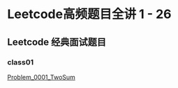 # Leetcode高频题目全讲 1 - 26

## Leetcode 经典面试题目
### class01
[Problem_0001_TwoSum](https://leetcode.com/problems/two-sum/)